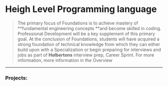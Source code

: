 # Heigh Level Programming language
> The primary focus of Foundations is to achieve mastery of **fundamental engineering concepts **and become skilled in coding. Professional Development will be a key supplement of this primary goal. At the conclusion of Foundations, students will have acquired a strong foundation of technical knowledge from which they can either build upon with a Specialization or begin preparing for interviews and jobs as part of **Holbertons** interview prep, Career Sprint. For more information, more information in the Overview


------------


### Projects:

